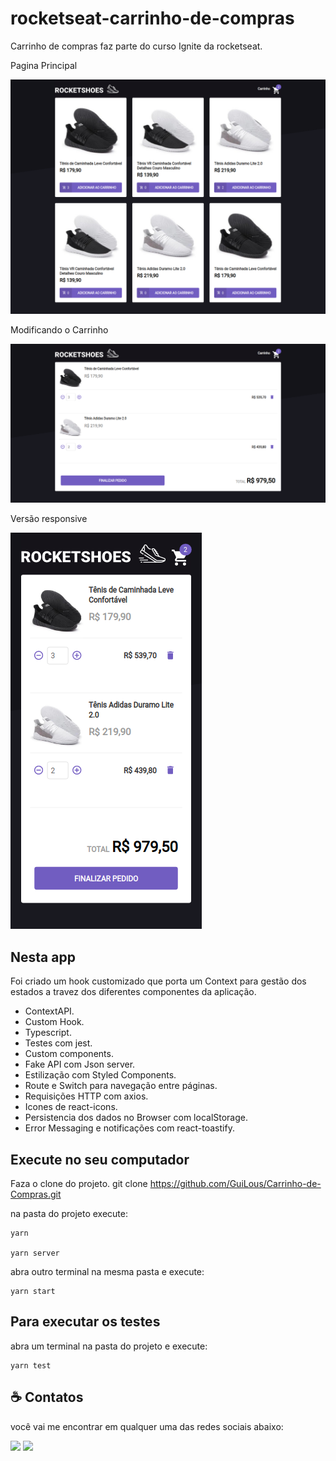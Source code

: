 # rocketseat-carrinho-de-compras
Carrinho de compras faz parte do curso Ignite da rocketseat.

Pagina Principal

![Página principal](https://github.com/romualdo-ah/rocketseat-carrinho-de-compras/raw/master/public/home.png?raw=true)

Modificando o Carrinho

![Modificando o carrinho](https://github.com/romualdo-ah/rocketseat-carrinho-de-compras/raw/master/public/cart.png?raw=true)

Versão responsive

![Responsive](https://github.com/romualdo-ah/rocketseat-carrinho-de-compras/raw/master/public/responsive.png?raw=true)
## Nesta app

Foi criado um hook customizado que porta um Context para gestão dos estados a travez dos diferentes componentes da aplicação.

- ContextAPI.
- Custom Hook.
- Typescript.
- Testes com jest.
- Custom components.
- Fake API com Json server.
- Estilização com Styled Components.
- Route e Switch para navegação entre páginas.
- Requisições HTTP com axios.
- Icones de react-icons.
- Persistencia dos dados no Browser com localStorage.
- Error Messaging e notificações com react-toastify.

## Execute no seu computador

Faza o clone do projeto.
  git clone https://github.com/GuiLous/Carrinho-de-Compras.git

na pasta do projeto execute:

    yarn

    yarn server

abra outro terminal na mesma pasta e execute:

    yarn start
  
## Para executar os testes

  abra um terminal na pasta do projeto e execute:
  
    yarn test
    
     
## ☕ Contatos

 você vai me encontrar em qualquer uma das redes sociais abaixo:

<a href = "mailto: guilhermesilva@acad.ifma.edu.br"><img src="https://img.shields.io/badge/-Gmail-%23EA4335?style=for-the-badge&logo=gmail&logoColor=white" target="_blank" margin-right="10px"></a>
<a href="https://www.linkedin.com/in/guilherme-louren%C3%A7o-da-silva-869445212/" target="_blank"><img src="https://img.shields.io/badge/-LinkedIn-%230077B5?style=for-the-badge&logo=linkedin&logoColor=white" target="_blank"></a>
